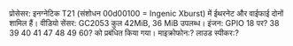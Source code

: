 
प्रोसेसर: इनग्नेटिक T21 (संशोधन 00d00100 = Ingenic Xburst)
	में ईथरनेट और वाईफाई
दोनों शामिल हैं। वीडियो सेंसर: GC2053
कुल 42MiB, 36 MiB उपलब्ध।
इंजन: GPIO 18 पर? 38 39 40 41 47 48 49 60?
	को प्रबंधित किया गया।
माइक्रोफोन:?
लाउड स्पीकर:?




